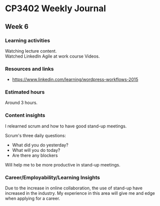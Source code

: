 # CP3402 Weekly Journal

## Week 6

### Learning activities
Watching lecture content.  
Watched LinkedIn Agile at work course Videos.


### Resources and links
- https://www.linkedin.com/learning/wordpress-workflows-2015

### Estimated hours
Around 3 hours.

### Content insights
I relearned scrum and how to have good stand-up meetings.

Scrum's three daily questions:
- What did you do yesterday?
- What will you do today?
- Are there any blockers

Will help me to be more productive in stand-up meetings.

### Career/Employability/Learning Insights
Due to the increase in online collaboration, the use of stand-up have increased in the industry. My experience
in this area will give me and edge when applying for a career.